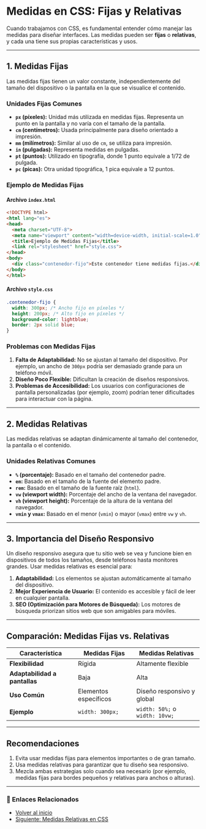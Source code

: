 # Medidas en CSS: Fijas y Relativas

Cuando trabajamos con CSS, es fundamental entender cómo manejar las medidas para diseñar interfaces. Las medidas pueden ser **fijas** o **relativas**, y cada una tiene sus propias características y usos.

---

## **1. Medidas Fijas**

Las medidas fijas tienen un valor constante, independientemente del tamaño del dispositivo o la pantalla en la que se visualice el contenido.

### **Unidades Fijas Comunes**

- **`px` (píxeles):** Unidad más utilizada en medidas fijas. Representa un punto en la pantalla y no varía con el tamaño de la pantalla.
- **`cm` (centímetros):** Usada principalmente para diseño orientado a impresión.
- **`mm` (milímetros):** Similar al uso de `cm`, se utiliza para impresión.
- **`in` (pulgadas):** Representa medidas en pulgadas.
- **`pt` (puntos):** Utilizado en tipografía, donde 1 punto equivale a 1/72 de pulgada.
- **`pc` (picas):** Otra unidad tipográfica, 1 pica equivale a 12 puntos.

### **Ejemplo de Medidas Fijas**

#### **Archivo `index.html`**
```html
<!DOCTYPE html>
<html lang="es">
<head>
  <meta charset="UTF-8">
  <meta name="viewport" content="width=device-width, initial-scale=1.0">
  <title>Ejemplo de Medidas Fijas</title>
  <link rel="stylesheet" href="style.css">
</head>
<body>
  <div class="contenedor-fijo">Este contenedor tiene medidas fijas.</div>
</body>
</html>
```

#### **Archivo `style.css`**
```css
.contenedor-fijo {
  width: 300px; /* Ancho fijo en píxeles */
  height: 200px; /* Alto fijo en píxeles */
  background-color: lightblue;
  border: 2px solid blue;
}
```

### **Problemas con Medidas Fijas**

1. **Falta de Adaptabilidad:** No se ajustan al tamaño del dispositivo. Por ejemplo, un ancho de `300px` podría ser demasiado grande para un teléfono móvil.
2. **Diseño Poco Flexible:** Dificultan la creación de diseños responsivos.
3. **Problemas de Accesibilidad:** Los usuarios con configuraciones de pantalla personalizadas (por ejemplo, zoom) podrían tener dificultades para interactuar con la página.

---

## **2. Medidas Relativas**

Las medidas relativas se adaptan dinámicamente al tamaño del contenedor, la pantalla o el contenido.

### **Unidades Relativas Comunes**

- **`%` (porcentaje):** Basado en el tamaño del contenedor padre.
- **`em`:** Basado en el tamaño de la fuente del elemento padre.
- **`rem`:** Basado en el tamaño de la fuente raíz (`html`).
- **`vw` (viewport width):** Porcentaje del ancho de la ventana del navegador.
- **`vh` (viewport height):** Porcentaje de la altura de la ventana del navegador.
- **`vmin` y `vmax`:** Basado en el menor (`vmin`) o mayor (`vmax`) entre `vw` y `vh`.

---

## **3. Importancia del Diseño Responsivo**

Un diseño responsivo asegura que tu sitio web se vea y funcione bien en dispositivos de todos los tamaños, desde teléfonos hasta monitores grandes. Usar medidas relativas es esencial para:

1. **Adaptabilidad:** Los elementos se ajustan automáticamente al tamaño del dispositivo.
2. **Mejor Experiencia de Usuario:** El contenido es accesible y fácil de leer en cualquier pantalla.
3. **SEO (Optimización para Motores de Búsqueda):** Los motores de búsqueda priorizan sitios web que son amigables para móviles.

---

## **Comparación: Medidas Fijas vs. Relativas**

| **Característica**           | **Medidas Fijas**         | **Medidas Relativas**               |
|-------------------------------|---------------------------|--------------------------------------|
| **Flexibilidad**             | Rígida                   | Altamente flexible                  |
| **Adaptabilidad a pantallas**| Baja                     | Alta                                |
| **Uso Común**                | Elementos específicos     | Diseño responsivo y global          |
| **Ejemplo**                  | `width: 300px;`          | `width: 50%;` o `width: 10vw;`      |

---

## **Recomendaciones**

1. Evita usar medidas fijas para elementos importantes o de gran tamaño.
2. Usa medidas relativas para garantizar que tu diseño sea responsivo.
3. Mezcla ambas estrategias solo cuando sea necesario (por ejemplo, medidas fijas para bordes pequeños y relativas para anchos o alturas).


---


### 📄 Enlaces Relacionados

- [Volver al inicio](Introduccion-y-especificidad.md)
- [Siguiente: Medidas Relativas en CSS](Pendiente.md)

